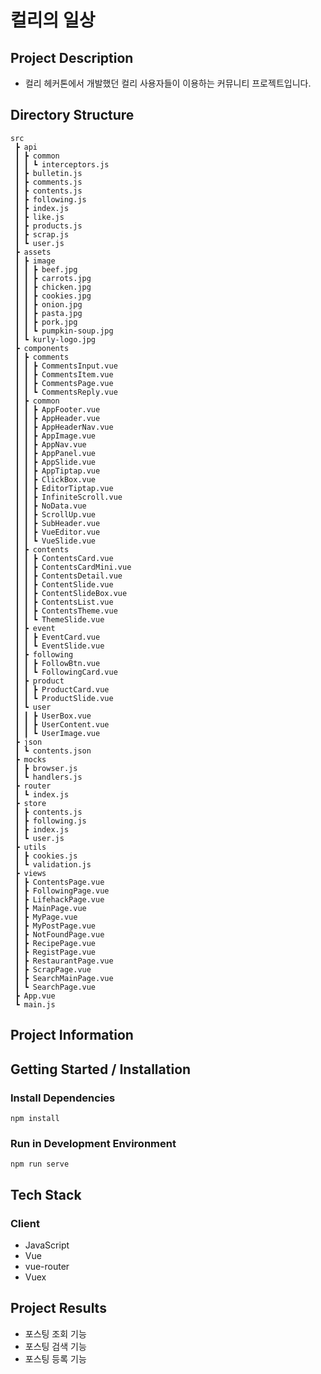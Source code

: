 # 컬리의 일상

## Project Description
- 컬리 헤커톤에서 개발했던 컬리 사용자들이 이용하는 커뮤니티 프로젝트입니다.

## Directory Structure
```
src
 ┣ api
 ┃ ┣ common
 ┃ ┃ ┗ interceptors.js
 ┃ ┣ bulletin.js
 ┃ ┣ comments.js
 ┃ ┣ contents.js
 ┃ ┣ following.js
 ┃ ┣ index.js
 ┃ ┣ like.js
 ┃ ┣ products.js
 ┃ ┣ scrap.js
 ┃ ┗ user.js
 ┣ assets
 ┃ ┣ image
 ┃ ┃ ┣ beef.jpg
 ┃ ┃ ┣ carrots.jpg
 ┃ ┃ ┣ chicken.jpg
 ┃ ┃ ┣ cookies.jpg
 ┃ ┃ ┣ onion.jpg
 ┃ ┃ ┣ pasta.jpg
 ┃ ┃ ┣ pork.jpg
 ┃ ┃ ┗ pumpkin-soup.jpg
 ┃ ┗ kurly-logo.jpg
 ┣ components
 ┃ ┣ comments
 ┃ ┃ ┣ CommentsInput.vue
 ┃ ┃ ┣ CommentsItem.vue
 ┃ ┃ ┣ CommentsPage.vue
 ┃ ┃ ┗ CommentsReply.vue
 ┃ ┣ common
 ┃ ┃ ┣ AppFooter.vue
 ┃ ┃ ┣ AppHeader.vue
 ┃ ┃ ┣ AppHeaderNav.vue
 ┃ ┃ ┣ AppImage.vue
 ┃ ┃ ┣ AppNav.vue
 ┃ ┃ ┣ AppPanel.vue
 ┃ ┃ ┣ AppSlide.vue
 ┃ ┃ ┣ AppTiptap.vue
 ┃ ┃ ┣ ClickBox.vue
 ┃ ┃ ┣ EditorTiptap.vue
 ┃ ┃ ┣ InfiniteScroll.vue
 ┃ ┃ ┣ NoData.vue
 ┃ ┃ ┣ ScrollUp.vue
 ┃ ┃ ┣ SubHeader.vue
 ┃ ┃ ┣ VueEditor.vue
 ┃ ┃ ┗ VueSlide.vue
 ┃ ┣ contents
 ┃ ┃ ┣ ContentsCard.vue
 ┃ ┃ ┣ ContentsCardMini.vue
 ┃ ┃ ┣ ContentsDetail.vue
 ┃ ┃ ┣ ContentSlide.vue
 ┃ ┃ ┣ ContentSlideBox.vue
 ┃ ┃ ┣ ContentsList.vue
 ┃ ┃ ┣ ContentsTheme.vue
 ┃ ┃ ┗ ThemeSlide.vue
 ┃ ┣ event
 ┃ ┃ ┣ EventCard.vue
 ┃ ┃ ┗ EventSlide.vue
 ┃ ┣ following
 ┃ ┃ ┣ FollowBtn.vue
 ┃ ┃ ┗ FollowingCard.vue
 ┃ ┣ product
 ┃ ┃ ┣ ProductCard.vue
 ┃ ┃ ┗ ProductSlide.vue
 ┃ ┗ user
 ┃ ┃ ┣ UserBox.vue
 ┃ ┃ ┣ UserContent.vue
 ┃ ┃ ┗ UserImage.vue
 ┣ json
 ┃ ┗ contents.json
 ┣ mocks
 ┃ ┣ browser.js
 ┃ ┗ handlers.js
 ┣ router
 ┃ ┗ index.js
 ┣ store
 ┃ ┣ contents.js
 ┃ ┣ following.js
 ┃ ┣ index.js
 ┃ ┗ user.js
 ┣ utils
 ┃ ┣ cookies.js
 ┃ ┗ validation.js
 ┣ views
 ┃ ┣ ContentsPage.vue
 ┃ ┣ FollowingPage.vue
 ┃ ┣ LifehackPage.vue
 ┃ ┣ MainPage.vue
 ┃ ┣ MyPage.vue
 ┃ ┣ MyPostPage.vue
 ┃ ┣ NotFoundPage.vue
 ┃ ┣ RecipePage.vue
 ┃ ┣ RegistPage.vue
 ┃ ┣ RestaurantPage.vue
 ┃ ┣ ScrapPage.vue
 ┃ ┣ SearchMainPage.vue
 ┃ ┗ SearchPage.vue
 ┣ App.vue
 ┗ main.js
```

## Project Information
## Getting Started / Installation
### Install Dependencies

    npm install

### Run in Development Environment

    npm run serve

## Tech Stack
### Client
- JavaScript
- Vue
- vue-router
- Vuex

## Project Results
- 포스팅 조회 기능
- 포스팅 검색 기능
- 포스팅 등록 기능